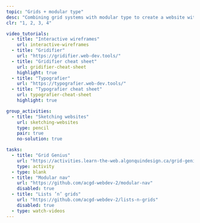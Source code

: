 ```yaml
---
topic: "Grids + modular type"
desc: "Combining grid systems with modular type to create a website without much hassle."
clr: "1, 2, 3, 4"

video_tutorials:
  - title: "Interactive wireframes"
    url: interactive-wireframes
  - title: "Gridifier"
    url: "https://gridifier.web-dev.tools/"
  - title: "Gridifier cheat sheet"
    url: gridifier-cheat-sheet
    highlight: true
  - title: "Typografier"
    url: "https://typografier.web-dev.tools/"
  - title: "Typografier cheat sheet"
    url: typografier-cheat-sheet
    highlight: true

group_activities:
  - title: "Sketching websites"
    url: sketching-websites
    type: pencil
    pair: true
    no-solution: true

tasks:
  - title: "Grid Genius"
    url: "https://activities.learn-the-web.algonquindesign.ca/grid-genius/"
    type: activity
  - type: blank
  - title: "Modular nav"
    url: "https://github.com/acgd-webdev-2/modular-nav"
    disabled: true
  - title: "Lists ’n’ grids"
    url: "https://github.com/acgd-webdev-2/lists-n-grids"
    disabled: true
  - type: watch-videos
---
```

